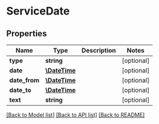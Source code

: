 # ServiceDate

## Properties
Name | Type | Description | Notes
------------ | ------------- | ------------- | -------------
**type** | **string** |  | [optional] 
**date** | [**\DateTime**](\DateTime.md) |  | [optional] 
**date_from** | [**\DateTime**](\DateTime.md) |  | [optional] 
**date_to** | [**\DateTime**](\DateTime.md) |  | [optional] 
**text** | **string** |  | [optional] 

[[Back to Model list]](../README.md#documentation-for-models) [[Back to API list]](../README.md#documentation-for-api-endpoints) [[Back to README]](../README.md)


